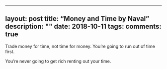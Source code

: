 
---
layout: post
title: “Money and Time by Naval”
description: ""
date: 2018-10-11
tags: 
comments: true
---


Trade money for time, not time for money. You’re going to run out of time first.

You’re never going to get rich renting out your time.

